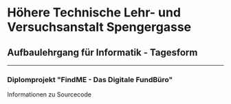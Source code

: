 # Höhere Technische Lehr- und Versuchsanstalt Spengergasse

## Aufbaulehrgang für Informatik - Tagesform

---

### Diplomprojekt "FindME - Das Digitale FundBüro"

Informationen zu Sourcecode
